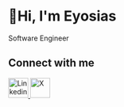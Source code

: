 # 👋Hi, I'm Eyosias
Software Engineer
## Connect with me
<a href="https://www.linkedin.com/in/iyosinator/">
  <img src= "https://upload.wikimedia.org/wikipedia/commons/c/ca/LinkedIn_logo_initials.png" alt="Linkedin" width="40" height="40">
</a>
<a href="https://x.com/Iyosinator">
  <img src= "https://upload.wikimedia.org/wikipedia/commons/c/ce/X_logo_2023.svg" alt="X" width="40" height="40">
</a>



